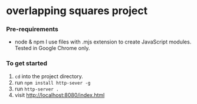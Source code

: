 # overlapping squares project 

  
### Pre-requirements
- node & npm 
I use files with .mjs extension to create JavaScript modules.
Tested in Google Chrome only.

### To get started

1. `cd` into the project directory.
2. run `npm install http-sever -g` 
3. run `http-server .`
5. visit <http://localhost:8080/index.html>
